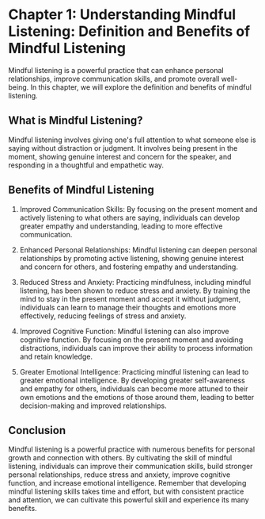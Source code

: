 Chapter 1: Understanding Mindful Listening: Definition and Benefits of Mindful Listening
========================================================================================

Mindful listening is a powerful practice that can enhance personal relationships, improve communication skills, and promote overall well-being. In this chapter, we will explore the definition and benefits of mindful listening.

What is Mindful Listening?
--------------------------

Mindful listening involves giving one's full attention to what someone else is saying without distraction or judgment. It involves being present in the moment, showing genuine interest and concern for the speaker, and responding in a thoughtful and empathetic way.

Benefits of Mindful Listening
-----------------------------

1. Improved Communication Skills: By focusing on the present moment and actively listening to what others are saying, individuals can develop greater empathy and understanding, leading to more effective communication.

2. Enhanced Personal Relationships: Mindful listening can deepen personal relationships by promoting active listening, showing genuine interest and concern for others, and fostering empathy and understanding.

3. Reduced Stress and Anxiety: Practicing mindfulness, including mindful listening, has been shown to reduce stress and anxiety. By training the mind to stay in the present moment and accept it without judgment, individuals can learn to manage their thoughts and emotions more effectively, reducing feelings of stress and anxiety.

4. Improved Cognitive Function: Mindful listening can also improve cognitive function. By focusing on the present moment and avoiding distractions, individuals can improve their ability to process information and retain knowledge.

5. Greater Emotional Intelligence: Practicing mindful listening can lead to greater emotional intelligence. By developing greater self-awareness and empathy for others, individuals can become more attuned to their own emotions and the emotions of those around them, leading to better decision-making and improved relationships.

Conclusion
----------

Mindful listening is a powerful practice with numerous benefits for personal growth and connection with others. By cultivating the skill of mindful listening, individuals can improve their communication skills, build stronger personal relationships, reduce stress and anxiety, improve cognitive function, and increase emotional intelligence. Remember that developing mindful listening skills takes time and effort, but with consistent practice and attention, we can cultivate this powerful skill and experience its many benefits.
